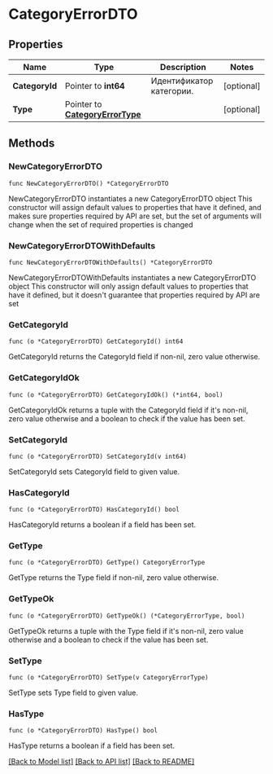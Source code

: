 # CategoryErrorDTO

## Properties

Name | Type | Description | Notes
------------ | ------------- | ------------- | -------------
**CategoryId** | Pointer to **int64** | Идентификатор категории. | [optional] 
**Type** | Pointer to [**CategoryErrorType**](CategoryErrorType.md) |  | [optional] 

## Methods

### NewCategoryErrorDTO

`func NewCategoryErrorDTO() *CategoryErrorDTO`

NewCategoryErrorDTO instantiates a new CategoryErrorDTO object
This constructor will assign default values to properties that have it defined,
and makes sure properties required by API are set, but the set of arguments
will change when the set of required properties is changed

### NewCategoryErrorDTOWithDefaults

`func NewCategoryErrorDTOWithDefaults() *CategoryErrorDTO`

NewCategoryErrorDTOWithDefaults instantiates a new CategoryErrorDTO object
This constructor will only assign default values to properties that have it defined,
but it doesn't guarantee that properties required by API are set

### GetCategoryId

`func (o *CategoryErrorDTO) GetCategoryId() int64`

GetCategoryId returns the CategoryId field if non-nil, zero value otherwise.

### GetCategoryIdOk

`func (o *CategoryErrorDTO) GetCategoryIdOk() (*int64, bool)`

GetCategoryIdOk returns a tuple with the CategoryId field if it's non-nil, zero value otherwise
and a boolean to check if the value has been set.

### SetCategoryId

`func (o *CategoryErrorDTO) SetCategoryId(v int64)`

SetCategoryId sets CategoryId field to given value.

### HasCategoryId

`func (o *CategoryErrorDTO) HasCategoryId() bool`

HasCategoryId returns a boolean if a field has been set.

### GetType

`func (o *CategoryErrorDTO) GetType() CategoryErrorType`

GetType returns the Type field if non-nil, zero value otherwise.

### GetTypeOk

`func (o *CategoryErrorDTO) GetTypeOk() (*CategoryErrorType, bool)`

GetTypeOk returns a tuple with the Type field if it's non-nil, zero value otherwise
and a boolean to check if the value has been set.

### SetType

`func (o *CategoryErrorDTO) SetType(v CategoryErrorType)`

SetType sets Type field to given value.

### HasType

`func (o *CategoryErrorDTO) HasType() bool`

HasType returns a boolean if a field has been set.


[[Back to Model list]](../README.md#documentation-for-models) [[Back to API list]](../README.md#documentation-for-api-endpoints) [[Back to README]](../README.md)


